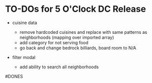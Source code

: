 # TO-DOs for 5 O'Clock DC Release

* cuisine data
    * remove hardcoded cuisines and replace with same patterns as neighborhoods (mapping over imported array)
    * add category for not serving food
    * go back and change bedrock billiards, board room to N/A

* filter modal
    * add ability to search all neighborhoods
    

#DONES